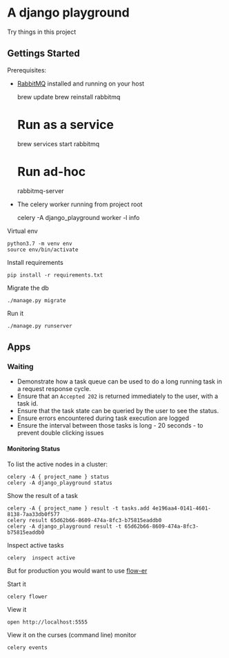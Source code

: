 # A django playground

Try things in this project

## Gettings Started

Prerequisites:

* [RabbitMQ](https://www.rabbitmq.com/download.html) installed and running on your host

    brew update
    brew reinstall rabbitmq
    # Run as a service
    brew services start rabbitmq
    # Run ad-hoc
    rabbitmq-server
    
* The celery worker running from project root

    celery -A django_playground worker -l info

Virtual env

    python3.7 -m venv env
    source env/bin/activate

Install requirements

    pip install -r requirements.txt

Migrate the db

    ./manage.py migrate

Run it

    ./manage.py runserver

## Apps

### Waiting

* Demonstrate how a task queue can be used to do a long running task in a request response cycle.
* Ensure that an `Accepted 202` is returned immediately to the user, with a task id.
* Ensure that the task state can be queried by the user to see the status.
* Ensure errors encountered during task execution are logged
* Ensure the interval between those tasks is long - 20 seconds - to prevent double clicking issues

#### Monitoring Status

To list the active nodes in a cluster:

    celery -A { project_name } status
    celery -A django_playground status

Show the result of a task

    celery -A { project_name } result -t tasks.add 4e196aa4-0141-4601-8138-7aa33db0f577
    celery result 65d62b66-8609-474a-8fc3-b75815eaddb0
    celery -A django_playground result -t 65d62b66-8609-474a-8fc3-b75815eaddb0

Inspect active tasks

    celery  inspect active

But for production you would want to use [flow-er](http://docs.celeryproject.org/en/latest/userguide/monitoring.html#flower-real-time-celery-web-monitor)

Start it

    celery flower

View it

    open http://localhost:5555

View it on the curses (command line) monitor

    celery events


